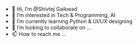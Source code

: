 - 👋 Hi, I’m @Shivtej Gaikwad
- 👀 I’m interested in Tech & Programming, AI
- 🌱 I’m currently learning Python & UI/UX designing
- 💞️ I’m looking to collaborate on ...
- 📫 How to reach me ...

<!---
IncisiveTech/IncisiveTech is a ✨ special ✨ repository because its `README.md` (this file) appears on your GitHub profile.
You can click the Preview link to take a look at your changes.
--->
